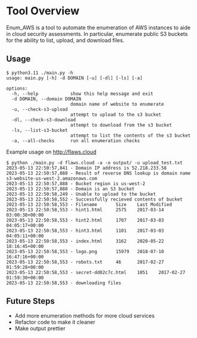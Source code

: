 # Tool Overview
Enum_AWS is a tool to automate the enumeration of AWS instances to aide in cloud security assessments. In particular, enumerate public S3 buckets for the ability to list, upload,
and download files.


## Usage

```
$ python3.11 ./main.py -h
usage: main.py [-h] -d DOMAIN [-u] [-dl] [-ls] [-a]

options:
  -h, --help            show this help message and exit
  -d DOMAIN, --domain DOMAIN
                        domain name of website to enumerate
  -u, --check-s3-upload
                        attempt to upload to the s3 bucket
  -dl, --check-s3-download
                        attempt to download from the s3 bucket
  -ls, --list-s3-bucket
                        attempt to list the contents of the s3 bucket
  -a, --all-checks      run all enumeration checks
```

Example usage on http://flaws.cloud

```
$ python ./main.py -d flaws.cloud -a -o output/ -u upload_test.txt
2023-05-13 22:50:57,841 - Domain IP address is 52.218.233.58
2023-05-13 22:50:57,888 - Result of reverse DNS lookup is domain name s3-website-us-west-2.amazonaws.com
2023-05-13 22:50:57,888 - Bucket region is us-west-2
2023-05-13 22:50:57,888 - Domain is an S3 bucket
2023-05-13 22:50:58,249 - Unable to upload to the bucket
2023-05-13 22:50:58,552 - Successfully recieved contents of bucket
2023-05-13 22:50:58,553 - Filename       Size    Last Modified
2023-05-13 22:50:58,553 - hint1.html     2575    2017-03-14 03:00:38+00:00
2023-05-13 22:50:58,553 - hint2.html     1707    2017-03-03 04:05:17+00:00
2023-05-13 22:50:58,553 - hint3.html     1101    2017-03-03 04:05:11+00:00
2023-05-13 22:50:58,553 - index.html     3162    2020-05-22 18:16:45+00:00
2023-05-13 22:50:58,553 - logo.png       15979   2018-07-10 16:47:16+00:00
2023-05-13 22:50:58,553 - robots.txt     46      2017-02-27 01:59:28+00:00
2023-05-13 22:50:58,553 - secret-dd02c7c.html    1051    2017-02-27 01:59:30+00:00
2023-05-13 22:50:58,553 - downloading files
```

## Future Steps
* Add more enumeration methods for more cloud services
* Refactor code to make it cleaner
* Make output prettier
